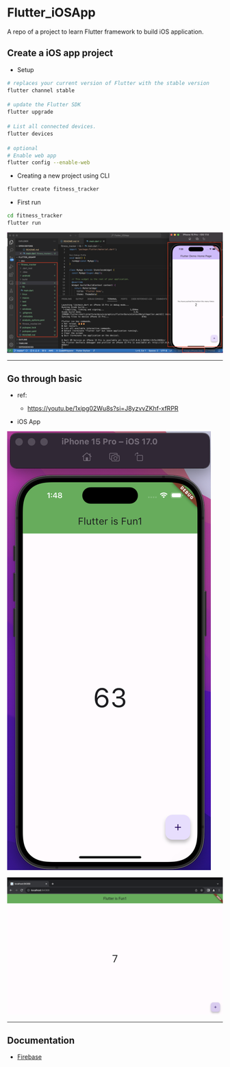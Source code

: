 # Flutter_iOSApp

A repo of a project to learn Flutter framework to build iOS application.

## Create a iOS app project

- Setup

```sh
# replaces your current version of Flutter with the stable version
flutter channel stable

# update the Flutter SDK
flutter upgrade

# List all connected devices.
flutter devices

# optional
# Enable web app
flutter config --enable-web
```

- Creating a new project using CLI

```sh
flutter create fitness_tracker
```

- First run

```sh
cd fitness_tracker
flutter run
```

![first_run](./doc/pic/first_run01.png)

---

## Go through basic

- ref:

  - https://youtu.be/1xipg02Wu8s?si=J8yzvvZKhf-xfRPR

- iOS App

![basic](./doc/pic/basic01.png)

![basic](./doc/pic/basic02.png)

---

## Documentation

- [Firebase](./doc/firebase/firebase.md)

